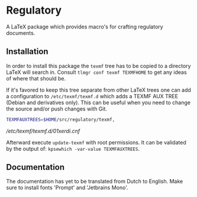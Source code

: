 # Regulatory

A LaTeX package which provides macro's for crafting regulatory documents.

## Installation
In order to install this package the `texmf` tree has to be copied to a directory LaTeX will search in.
Consult `tlmgr conf texmf TEXMFHOME` to get any ideas of where that should be.

If it's favored to keep this tree separate from other LaTeX trees one can add a configuration to `/etc/texmf/texmf.d` which adds a TEXMF AUX TREE (Debian and derivatives only).
This can be useful when you need to change the source and/or push changes with Git.

```bash
TEXMFAUXTREES=$HOME/src/regulatory/texmf,
```
*/etc/texmf/texmf.d/01xerdi.cnf*

Afterward execute `update-texmf` with root permissions.
It can be validated by the output of: `kpsewhich -var-value TEXMFAUXTREES`.
## Documentation
The documentation has yet to be translated from Dutch to English.
Make sure to install fonts 'Prompt' and 'Jetbrains Mono'.
